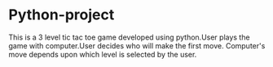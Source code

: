# Python-project

This is a 3 level tic tac toe game developed using python.User plays the game with computer.User decides who will make the first move.
Computer's move depends upon which level is selected by the user.
